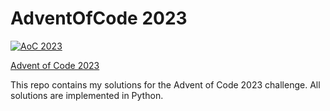 # AdventOfCode 2023

[![AoC 2023](https://img.shields.io/badge/AoC_2023-★_2-9f9f9f)](https://adventofcode.com/2023)

[Advent of Code 2023](https://adventofcode.com/2023)

This repo contains my solutions for the Advent of Code 2023 challenge. All solutions are implemented in Python.